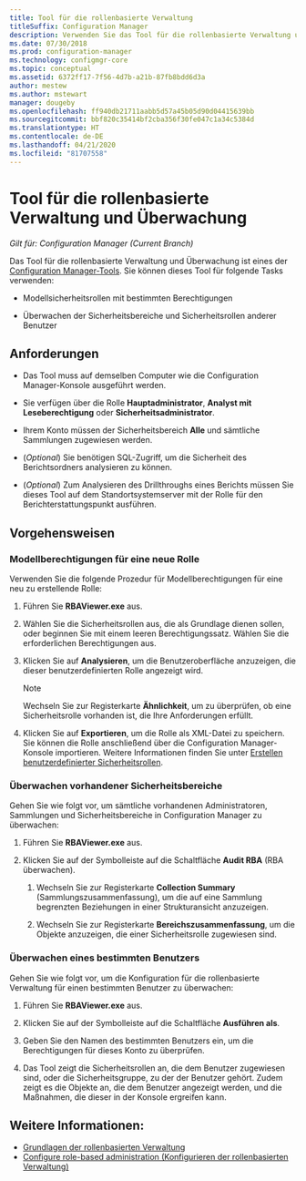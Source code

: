 ```yaml
---
title: Tool für die rollenbasierte Verwaltung
titleSuffix: Configuration Manager
description: Verwenden Sie das Tool für die rollenbasierte Verwaltung und Überwachung, um Sicherheitsrollen und -bereiche in Configuration Manager zu erstellen und zu überwachen.
ms.date: 07/30/2018
ms.prod: configuration-manager
ms.technology: configmgr-core
ms.topic: conceptual
ms.assetid: 6372ff17-7f56-4d7b-a21b-87fb8bdd6d3a
author: mestew
ms.author: mstewart
manager: dougeby
ms.openlocfilehash: ff940db21711aabb5d57a45b05d90d04415639bb
ms.sourcegitcommit: bbf820c35414bf2cba356f30fe047c1a34c5384d
ms.translationtype: HT
ms.contentlocale: de-DE
ms.lasthandoff: 04/21/2020
ms.locfileid: "81707558"
---
```

# <a name="role-based-administration-and-auditing-tool"></a>Tool für die rollenbasierte Verwaltung und Überwachung

*Gilt für: Configuration Manager (Current Branch)*

Das Tool für die rollenbasierte Verwaltung und Überwachung ist eines der [Configuration Manager-Tools](tools.md). Sie können dieses Tool für folgende Tasks verwenden:

- Modellsicherheitsrollen mit bestimmten Berechtigungen  

- Überwachen der Sicherheitsbereiche und Sicherheitsrollen anderer Benutzer



## <a name="requirements"></a>Anforderungen

- Das Tool muss auf demselben Computer wie die Configuration Manager-Konsole ausgeführt werden.  

- Sie verfügen über die Rolle **Hauptadministrator**, **Analyst mit Leseberechtigung** oder **Sicherheitsadministrator**.  

- Ihrem Konto müssen der Sicherheitsbereich **Alle** und sämtliche Sammlungen zugewiesen werden.  

- (*Optional*) Sie benötigen SQL-Zugriff, um die Sicherheit des Berichtsordners analysieren zu können.  

- (*Optional*) Zum Analysieren des Drillthroughs eines Berichts müssen Sie dieses Tool auf dem Standortsystemserver mit der Rolle für den Berichterstattungspunkt ausführen.



## <a name="procedures"></a>Vorgehensweisen


### <a name="model-permissions-for-a-new-role"></a>Modellberechtigungen für eine neue Rolle

Verwenden Sie die folgende Prozedur für Modellberechtigungen für eine neu zu erstellende Rolle: 

1. Führen Sie **RBAViewer.exe** aus.  

2. Wählen Sie die Sicherheitsrollen aus, die als Grundlage dienen sollen, oder beginnen Sie mit einem leeren Berechtigungssatz. Wählen Sie die erforderlichen Berechtigungen aus.  

3. Klicken Sie auf **Analysieren**, um die Benutzeroberfläche anzuzeigen, die dieser benutzerdefinierten Rolle angezeigt wird.  

    > [!Note]  
    > Wechseln Sie zur Registerkarte **Ähnlichkeit**, um zu überprüfen, ob eine Sicherheitsrolle vorhanden ist, die Ihre Anforderungen erfüllt.  

4. Klicken Sie auf **Exportieren**, um die Rolle als XML-Datei zu speichern. Sie können die Rolle anschließend über die Configuration Manager-Konsole importieren. Weitere Informationen finden Sie unter [Erstellen benutzerdefinierter Sicherheitsrollen](../servers/deploy/configure/configure-role-based-administration.md#BKMK_CreateSecRole).


### <a name="audit-existing-security-scopes"></a>Überwachen vorhandener Sicherheitsbereiche

Gehen Sie wie folgt vor, um sämtliche vorhandenen Administratoren, Sammlungen und Sicherheitsbereiche in Configuration Manager zu überwachen:

1. Führen Sie **RBAViewer.exe** aus.  

2. Klicken Sie auf der Symbolleiste auf die Schaltfläche **Audit RBA** (RBA überwachen).  

    1. Wechseln Sie zur Registerkarte **Collection Summary** (Sammlungszusammenfassung), um die auf eine Sammlung begrenzten Beziehungen in einer Strukturansicht anzuzeigen.  

    2. Wechseln Sie zur Registerkarte **Bereichszusammenfassung**, um die Objekte anzuzeigen, die einer Sicherheitsrolle zugewiesen sind.  


### <a name="audit-a-specific-user"></a>Überwachen eines bestimmten Benutzers

Gehen Sie wie folgt vor, um die Konfiguration für die rollenbasierte Verwaltung für einen bestimmten Benutzer zu überwachen:

1. Führen Sie **RBAViewer.exe** aus.  

2. Klicken Sie auf der Symbolleiste auf die Schaltfläche **Ausführen als**.  

3. Geben Sie den Namen des bestimmten Benutzers ein, um die Berechtigungen für dieses Konto zu überprüfen.  

4. Das Tool zeigt die Sicherheitsrollen an, die dem Benutzer zugewiesen sind, oder die Sicherheitsgruppe, zu der der Benutzer gehört. Zudem zeigt es die Objekte an, die dem Benutzer angezeigt werden, und die Maßnahmen, die dieser in der Konsole ergreifen kann.  



## <a name="see-also"></a>Weitere Informationen:

- [Grundlagen der rollenbasierten Verwaltung](../understand/fundamentals-of-role-based-administration.md)
- [Configure role-based administration (Konfigurieren der rollenbasierten Verwaltung)](../servers/deploy/configure/configure-role-based-administration.md)
